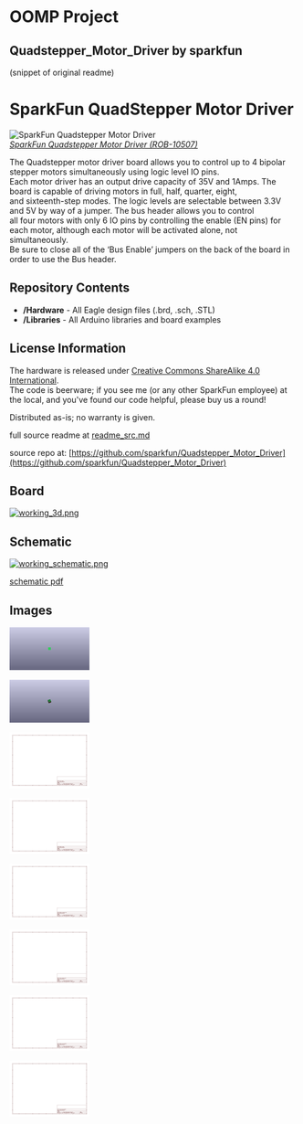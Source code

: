 # OOMP Project  
## Quadstepper_Motor_Driver  by sparkfun  
  
(snippet of original readme)  
  
SparkFun QuadStepper Motor Driver  
=================================  
  
![SparkFun Quadstepper Motor Driver](https://cdn.sparkfun.com//assets/parts/5/0/5/6/10507-01.jpg)  
[*SparkFun Quadstepper Motor Driver (ROB-10507)*](https://www.sparkfun.com/products/10507)  
  
The Quadstepper motor driver board allows you to control up to 4 bipolar stepper motors simultaneously using logic level IO pins.   
Each motor driver has an output drive capacity of 35V and 1Amps. The board is capable of driving motors in full, half, quarter, eight,   
and sixteenth-step modes. The logic levels are selectable between 3.3V and 5V by way of a jumper. The bus header allows you to control   
all four motors with only 6 IO pins by controlling the enable (EN pins) for each motor, although each motor will be activated alone, not simultaneously.   
Be sure to close all of the ‘Bus Enable’ jumpers on the back of the board in order to use the Bus header.  
  
Repository Contents  
-------------------  
* **/Hardware** - All Eagle design files (.brd, .sch, .STL)  
* **/Libraries** - All Arduino libraries and board examples  
  
  
License Information  
-------------------  
The hardware is released under [Creative Commons ShareAlike 4.0 International](https://creativecommons.org/licenses/by-sa/4.0/).  
The code is beerware; if you see me (or any other SparkFun employee) at the local, and you've found our code helpful, please buy us a round!  
  
Distributed as-is; no warranty is given.  
  
  full source readme at [readme_src.md](readme_src.md)  
  
source repo at: [https://github.com/sparkfun/Quadstepper_Motor_Driver](https://github.com/sparkfun/Quadstepper_Motor_Driver)  
## Board  
  
[![working_3d.png](working_3d_600.png)](working_3d.png)  
## Schematic  
  
[![working_schematic.png](working_schematic_600.png)](working_schematic.png)  
  
[schematic pdf](working_schematic.pdf)  
## Images  
  
[![working_3D_bottom.png](working_3D_bottom_140.png)](working_3D_bottom.png)  
  
[![working_3D_top.png](working_3D_top_140.png)](working_3D_top.png)  
  
[![working_assembly_page_01.png](working_assembly_page_01_140.png)](working_assembly_page_01.png)  
  
[![working_assembly_page_02.png](working_assembly_page_02_140.png)](working_assembly_page_02.png)  
  
[![working_assembly_page_03.png](working_assembly_page_03_140.png)](working_assembly_page_03.png)  
  
[![working_assembly_page_04.png](working_assembly_page_04_140.png)](working_assembly_page_04.png)  
  
[![working_assembly_page_05.png](working_assembly_page_05_140.png)](working_assembly_page_05.png)  
  
[![working_assembly_page_06.png](working_assembly_page_06_140.png)](working_assembly_page_06.png)  
